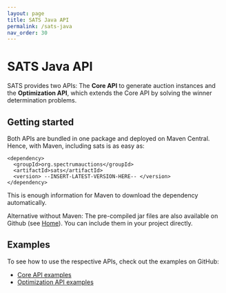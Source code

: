 ```yaml
---
layout: page
title: SATS Java API 
permalink: /sats-java
nav_order: 30
---
```


# SATS Java API

SATS provides two APIs: 
The **Core API** to generate auction instances 
and the **Optimization API**, which extends the Core API by solving the winner determination problems.

## Getting started
Both APIs are bundled in one package and deployed on Maven Central. Hence, with Maven, including sats is as easy as:

    <dependency>
      <groupId>org.spectrumauctions</groupId>
      <artifactId>sats</artifactId>
      <version> --INSERT-LATEST-VERSION-HERE-- </version>
    </dependency>
    
This is enough information for Maven to download the dependency automatically.

Alternative without Maven:
The pre-compiled jar files are also available on Github (see [Home](https://spectrumauctions.org/)). You can include them in your project directly.

## Examples
To see how to use the respective APIs, check out the examples on GitHub:

- [Core API examples](https://github.com/spectrumauctions/sats/tree/master/src/test/java/org/spectrumauctions/sats/core/examples)
- [Optimization API examples](https://github.com/spectrumauctions/sats/tree/master/src/test/java/org/spectrumauctions/sats/opt/examples)
